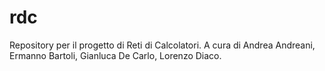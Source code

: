 # rdc
 Repository per il progetto di Reti di Calcolatori. A cura di Andrea Andreani, Ermanno Bartoli, Gianluca De Carlo, Lorenzo Diaco.